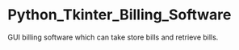 # Python_Tkinter_Billing_Software
GUI billing software which can take store bills and retrieve bills.

